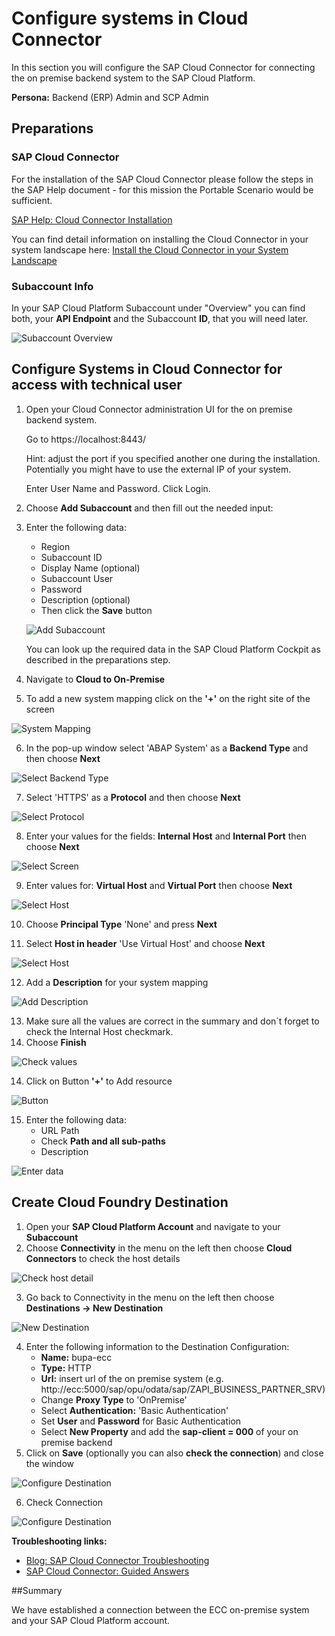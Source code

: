 # Configure systems in Cloud Connector

In this section you will configure the SAP Cloud Connector for connecting the on premise backend system to the SAP Cloud Platform.

**Persona:** Backend (ERP) Admin and SCP Admin

## Preparations

### SAP Cloud Connector
For the installation of the SAP Cloud Connector please follow the steps in the SAP Help document - for this mission the Portable Scenario would be sufficient.

[SAP Help: Cloud Connector Installation](https://help.sap.com/viewer/cca91383641e40ffbe03bdc78f00f681/Cloud/en-US/57ae3d62f63440f7952e57bfcef948d3.html)

 You can find detail information on installing the Cloud Connector in your system landscape here: [Install the Cloud Connector in your System Landscape](https://developers.sap.com/tutorials/cp-connectivity-install-cloud-connector.html)

### Subaccount Info

In your SAP Cloud Platform Subaccount under "Overview" you can find both, your **API Endpoint** and the Subaccount **ID**, that you will need later.

  ![Subaccount Overview](./images/scc-01.png)


## Configure Systems in Cloud Connector for access with technical user

1.	Open your Cloud Connector administration UI for the on premise backend system.

    Go to https://localhost:8443/   

    Hint: adjust the port if you specified another one during the installation. Potentially you might have to use the external IP of your system.

    Enter User Name and Password.
    Click Login.

2.	Choose **Add Subaccount** and then fill out the needed input:
3.	Enter the following data:
    - Region
    - Subaccount ID
    - Display Name (optional)
    - Subaccount User
    - Password
    - Description (optional)
    - Then click the **Save** button

    ![Add Subaccount](./images/scc-02.png)

    You can look up the required data in the SAP Cloud Platform Cockpit as described in the preparations step.

4.	Navigate to **Cloud to On-Premise**
5.	To add a new system mapping click on the **'+'** on the right site of the screen

 ![System Mapping](./images/scc-04.png)

6.	In the pop-up window select 'ABAP System' as a **Backend Type** and then choose **Next**

 ![Select Backend Type](./images/cloud-connector-3.png)


7.	Select 'HTTPS' as a **Protocol** and then choose **Next**

![Select Protocol](./images/cloud-connector-4.png)

8.	Enter your values for the fields: **Internal Host** and **Internal Port** then choose **Next**

![Select Screen](./images/scc-05.png)

9.	Enter values for: **Virtual Host** and **Virtual Port** then choose **Next**

![Select Host](./images/scc-06.png)

10.	Choose **Principal Type** 'None' and press **Next**

11.	Select **Host in header** 'Use Virtual Host' and choose **Next**

![Select Host](./images/cloud-connector-6.png)

12.	Add a **Description** for your system mapping

![Add Description](./images/cloud-connector-7.png)

13.	Make sure all the values are correct in the summary and don´t forget to check the Internal Host checkmark.
14.	Choose **Finish**

![Check values](./images/scc-07.png)

14.	Click on Button **'+'** to Add resource

 ![Button](./images/scc-08.png)

15.	Enter the following data:
    - URL Path
    - Check **Path and all sub-paths**
    - Description

![Enter data](./images/scc-09.png)

## Create Cloud Foundry Destination

1.	Open your **SAP Cloud Platform Account** and navigate to your **Subaccount**
2.	Choose **Connectivity** in the menu on the left then choose **Cloud Connectors** to check the host details

![Check host detail](./images/scc-10.png)

3.	Go back to Connectivity in the menu on the left then choose **Destinations -> New Destination**

![New Destination](./images/scc-11.png)

4.	Enter the following information to the Destination Configuration:
    - **Name:** bupa-ecc
    - **Type:** HTTP
    - **Url:** insert url of the on premise system (e.g. http://ecc:5000/sap/opu/odata/sap/ZAPI_BUSINESS_PARTNER_SRV)
    - Change **Proxy Type** to 'OnPremise'
    - Select **Authentication:** 'Basic Authentication'
    - Set **User** and **Password** for Basic Authentication
    - Select **New Property** and add the **sap-client = 000** of your on premise backend
5.	Click on **Save** (optionally you can also **check the connection**) and close the window

![Configure Destination](./images/scc-12.png)

6.	Check Connection

![Configure Destination](./images/scc-13.png)


**Troubleshooting links:**

* [Blog: SAP Cloud Connector Troubleshooting](https://blogs.sap.com/2019/01/26/cloud-connector-guided-answers-and-troubleshooting/)
* [SAP Cloud Connector: Guided Answers](https://ga.support.sap.com/dtp/viewer/index.html#/tree/2183/actions/27936)


##Summary

We have established a connection between the ECC on-premise system and your SAP Cloud Platform account.